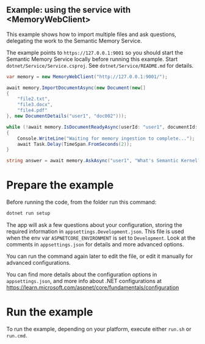## Example: using the service with \<MemoryWebClient>

This example shows how to import multiple files and ask questions, delegating
the work to the Semantic Memory Service.

The example points to `https://127.0.0.1:9001` so you should start the
Semantic Memory Service locally before running this example.
Start `dotnet/Service/Service.csproj`. See `dotnet/Service/README.md` for details.

```csharp
var memory = new MemoryWebClient("http://127.0.0.1:9001/");

await memory.ImportDocumentAsync(new Document(new[]
{
    "file2.txt",
    "file3.docx",
    "file4.pdf"
}, new DocumentDetails("user1", "doc002")));

while (!await memory.IsDocumentReadyAsync(userId: "user1", documentId: "doc002"))
{
    Console.WriteLine("Waiting for memory ingestion to complete...");
    await Task.Delay(TimeSpan.FromSeconds(2));
}

string answer = await memory.AskAsync("user1", "What's Semantic Kernel?");
```

# Prepare the example

Before running the code, from the folder run this command:

```csharp
dotnet run setup
```

The app will ask a few questions about your configuration, storing the
required information in `appsettings.Development.json`. This file is used when
the env var `ASPNETCORE_ENVIRONMENT` is set to `Development`. Look at the
comments in `appsettings.json` for details and more advanced options.

You can run the command again later to edit the file, or edit it manually for
advanced configurations.

You can find more details about the configuration options in `appsettings.json`,
and more info about .NET configurations at
https://learn.microsoft.com/aspnet/core/fundamentals/configuration

# Run the example

To run the example, depending on your platform, execute either `run.sh` or `run.cmd`.